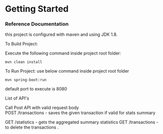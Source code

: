 # Getting Started

### Reference Documentation

this project is configured with maven and using JDK 1.8.

To Build Project:

Execute the following command inside project root folder:

	mvn clean install
To Run Project:
use below command inside project root folder 

	mvn spring-boot:run
default port to execute is 8080 

List of API's

Call Post API with valid request body  
POST /transactions - saves the given transaction if valid for stats summary 


GET /statistics - gets the aggregated summary statistics
GET /transactions - to delete the transactions . 


